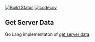 [![Build Status](https://travis-ci.com/seanmalloy/gsd.svg?branch=master)](https://travis-ci.com/seanmalloy/gsd)
[![codecov](https://codecov.io/gh/seanmalloy/gsd/branch/master/graph/badge.svg)](https://codecov.io/gh/seanmalloy/gsd)

## Get Server Data

Go Lang implementaton of [get server data](https://github.com/seanmalloy/get-server-data).
